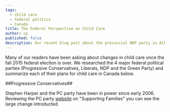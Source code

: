 ```yaml
---
tags:
  - child care
  - federal politics
  - Canada
title: The Federal Perspective on Child Care
author: cp
published: false
description: Our recent blog post about the provincial NDP party in Alberta had some of our readers asking about the national situation on child care.  We decided to research each of the major federal political parties in Canada to see what their plans were for child care if they were elected in the upcoming fall 2015 election.
---
```

Many of our readers have been asking about changes in child care once the fall 2015 federal election is over.  We researched the 4 major federal political parties (Progressive Conservatives, Liberals, NDP and the Green Party) and summarize each of their plans for child care in Canada below.

##Progressive Conservatives##

Stephen Harper and the PC party have been in power since early 2006.  Reviewing the PC party [website](http://www.conservative.ca/where-we-stand/supporting-families/) on "Supporting Families" you can see the large change introducted 

